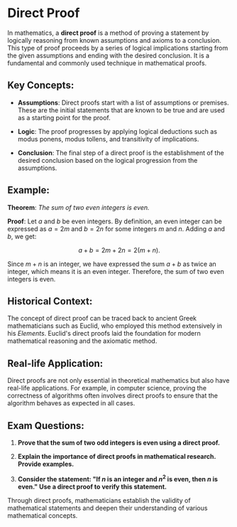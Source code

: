 # Direct Proof

In mathematics, a **direct proof** is a method of proving a statement by logically reasoning from known assumptions and axioms to a conclusion. This type of proof proceeds by a series of logical implications starting from the given assumptions and ending with the desired conclusion. It is a fundamental and commonly used technique in mathematical proofs.

## Key Concepts:

- **Assumptions**: Direct proofs start with a list of assumptions or premises. These are the initial statements that are known to be true and are used as a starting point for the proof.
  
- **Logic**: The proof progresses by applying logical deductions such as modus ponens, modus tollens, and transitivity of implications.
  
- **Conclusion**: The final step of a direct proof is the establishment of the desired conclusion based on the logical progression from the assumptions.

## Example:

**Theorem**: *The sum of two even integers is even.*

**Proof**:
Let $a$ and $b$ be even integers. By definition, an even integer can be expressed as $a= 2m$ and $b= 2n$ for some integers $m$ and $n$. Adding $a$ and $b$, we get:

$$a+ b= 2m+ 2n= 2(m+ n).$$

Since $m+ n$ is an integer, we have expressed the sum $a+ b$ as twice an integer, which means it is an even integer. Therefore, the sum of two even integers is even.

## Historical Context:

The concept of direct proof can be traced back to ancient Greek mathematicians such as Euclid, who employed this method extensively in his *Elements*. Euclid's direct proofs laid the foundation for modern mathematical reasoning and the axiomatic method.

## Real-life Application:

Direct proofs are not only essential in theoretical mathematics but also have real-life applications. For example, in computer science, proving the correctness of algorithms often involves direct proofs to ensure that the algorithm behaves as expected in all cases.

## Exam Questions:

1. **Prove that the sum of two odd integers is even using a direct proof.**

2. **Explain the importance of direct proofs in mathematical research. Provide examples.**

3. **Consider the statement: "If $n$ is an integer and $n^2$ is even, then $n$ is even." Use a direct proof to verify this statement.**

Through direct proofs, mathematicians establish the validity of mathematical statements and deepen their understanding of various mathematical concepts.